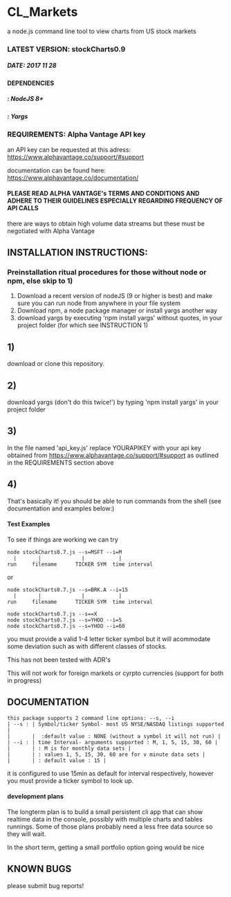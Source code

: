 # CL_Markets
a node.js command line tool to view charts from US stock markets

### LATEST VERSION: stockCharts0.9
##### DATE: 2017 11 28

#### DEPENDENCIES
##### : NodeJS 8+
##### : Yargs

### REQUIREMENTS: Alpha Vantage API key
an API key can be requested at this adress:  https://www.alphavantage.co/support/#support

documentation can be found here: https://www.alphavantage.co/documentation/

#### PLEASE READ ALPHA VANTAGE's TERMS AND CONDITIONS AND ADHERE TO THEIR GUIDELINES ESPECIALLY REGARDING FREQUENCY OF API CALLS

there are ways to obtain high volume data streams but these must be negotiated with Alpha Vantage


## INSTALLATION INSTRUCTIONS:
### Preinstallation ritual procedures for those without node or npm, else skip to 1)

1) Download a recent version of nodeJS (9 or higher is best) and make sure you can run 
   node from anywhere in your file system
2) Download npm, a node package manager or install yargs another way
3) download yargs by executing 'npm install yargs' without quotes, in your project folder (for which see INSTRUCTION 1) 

## 1) 
download or clone this repository. 

## 2)
download yargs (don't do this twice!') by typing 'npm install yargs' in your project folder

## 3) 
In the file named 'api_key.js' replace YOURAPIKEY with your api key obtained from https://www.alphavantage.co/support/#support
as outlined in the REQUIREMENTS section above

## 4)
That's basically it!
you should be able to run commands from the shell (see documentation and examples below:)

#### Test Examples
To see if things are working we can try

```
node stockCharts0.7.js --s=MSFT --i=M 
  |       |             |           |
run     filename      TICKER SYM  time interval
```

or 

```
node stockCharts0.7.js --s=BRK.A --i=15 
  |       |             |           |     
run     filename      TICKER SYM  time interval
```
```
node stockCharts0.7.js --s==X
node stockCharts0.7.js --s=YHOO --i=5
node stockCharts0.7.js --s=YHOO --i=60
```

you must provide a valid 1-4 letter ticker symbol but it will acommodate some deviation such as with different classes of stocks.

This has not been tested with ADR's 

This will not work for foreign markets or cyrpto currencies
(support for both in progress)

## DOCUMENTATION

```
this package supports 2 command line options: --s, --i
| --s : | Symbol/ticker Symbol- most US NYSE/NASDAQ listings supported |
|       |  :default value : NONE (without a symbol it will not run) |
| --i : | time Interval- arguments supported : M, 1, 5, 15, 30, 60 |
|       | : M is for monthly data sets |
|       | : values 1, 5, 15, 30, 60 are for v minute data sets |
|       | : default value : 15 |
```

it is configured to use 15min as default for interval respectively, however you must provide a ticker symbol to look up. 

#### development plans
The longterm plan is to build a small persistent cli app that can show realtime data in the console, possibly with multiple charts and tables runnings. Some of those plans probably need a less free data source so they will wait.

In the short term, getting a small portfolio option going would be nice

## KNOWN BUGS 
please submit bug reports!
